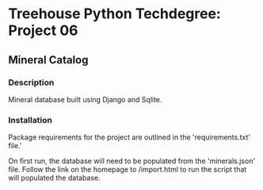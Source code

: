 # Treehouse Python Techdegree: Project 06

## Mineral Catalog

### Description
Mineral database built using Django and Sqlite.

### Installation 
Package requirements for the project are outlined in the 'requirements.txt' file.'

On first run, the database will need to be populated from the 'minerals.json' file.
Follow the link on the homepage to /import.html to run the script that will populated the database.




